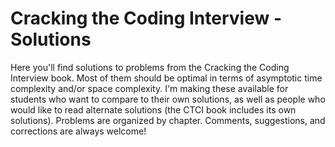 # Cracking the Coding Interview - Solutions

Here you'll find solutions to problems from the Cracking the Coding Interview book.  Most of them should be optimal in terms of asymptotic time complexity and/or space complexity.  I'm making these available for students who want to compare to their own solutions, as well as people who would like to read alternate solutions (the CTCI book includes its own solutions).  Problems are organized by chapter.  Comments, suggestions, and corrections are always welcome!

